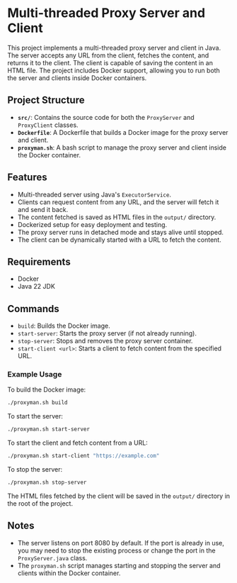 # Multi-threaded Proxy Server and Client

This project implements a multi-threaded proxy server and client in Java. The server accepts any URL from the client, fetches the content, and returns it to the client. The client is capable of saving the content in an HTML file. The project includes Docker support, allowing you to run both the server and clients inside Docker containers.

## Project Structure

- **`src/`**: Contains the source code for both the `ProxyServer` and `ProxyClient` classes.
- **`Dockerfile`**: A Dockerfile that builds a Docker image for the proxy server and client.
- **`proxyman.sh`**: A bash script to manage the proxy server and client inside the Docker container.

## Features

- Multi-threaded server using Java's `ExecutorService`.
- Clients can request content from any URL, and the server will fetch it and send it back.
- The content fetched is saved as HTML files in the `output/` directory.
- Dockerized setup for easy deployment and testing.
- The proxy server runs in detached mode and stays alive until stopped.
- The client can be dynamically started with a URL to fetch the content.

## Requirements

- Docker
- Java 22 JDK

## Commands

- `build`: Builds the Docker image.
- `start-server`: Starts the proxy server (if not already running).
- `stop-server`: Stops and removes the proxy server container.
- `start-client <url>`: Starts a client to fetch content from the specified URL.

### Example Usage

To build the Docker image:

```bash
./proxyman.sh build
```

To start the server:

```bash
./proxyman.sh start-server
```

To start the client and fetch content from a URL:

```bash
./proxyman.sh start-client "https://example.com"
```

To stop the server:

```bash
./proxyman.sh stop-server
```

The HTML files fetched by the client will be saved in the `output/` directory in the root of the project.

## Notes

- The server listens on port 8080 by default. If the port is already in use, you may need to stop the existing process or change the port in the `ProxyServer.java` class.
- The `proxyman.sh` script manages starting and stopping the server and clients within the Docker container.
